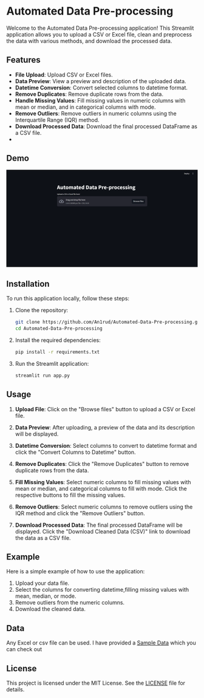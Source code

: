# Automated Data Pre-processing

Welcome to the Automated Data Pre-processing application! This Streamlit application allows you to upload a CSV or Excel file, clean and preprocess the data with various methods, and download the processed data.

## Features

- **File Upload**: Upload CSV or Excel files.
- **Data Preview**: View a preview and description of the uploaded data.
- **Datetime Conversion**: Convert selected columns to datetime format.
- **Remove Duplicates**: Remove duplicate rows from the data.
- **Handle Missing Values**: Fill missing values in numeric columns with mean or median, and in categorical columns with mode.
- **Remove Outliers**: Remove outliers in numeric columns using the Interquartile Range (IQR) method.
- **Download Processed Data**: Download the final processed DataFrame as a CSV file.
- 
## Demo

![Working of the application](gif/one.gif)

## Installation

To run this application locally, follow these steps:

1. Clone the repository:
   ```bash
   git clone https://github.com/An1rud/Automated-Data-Pre-processing.git
   cd Automated-Data-Pre-processing
   ```

2. Install the required dependencies:
   ```bash
   pip install -r requirements.txt
   ```

3. Run the Streamlit application:
   ```bash
   streamlit run app.py
   ```

## Usage

1. **Upload File**: Click on the "Browse files" button to upload a CSV or Excel file.

2. **Data Preview**: After uploading, a preview of the data and its description will be displayed.

3. **Datetime Conversion**: Select columns to convert to datetime format and click the "Convert Columns to Datetime" button.

4. **Remove Duplicates**: Click the "Remove Duplicates" button to remove duplicate rows from the data.

5. **Fill Missing Values**: Select numeric columns to fill missing values with mean or median, and categorical columns to fill with mode. Click the respective buttons to fill the missing values.

6. **Remove Outliers**: Select numeric columns to remove outliers using the IQR method and click the "Remove Outliers" button.

7. **Download Processed Data**: The final processed DataFrame will be displayed. Click the "Download Cleaned Data (CSV)" link to download the data as a CSV file.

## Example

Here is a simple example of how to use the application:

1. Upload your data file.
2. Select the columns for converting datetime,filling missing values with mean, median, or mode.
3. Remove outliers from the numeric columns.
4. Download the cleaned data.

## Data

Any Excel or csv file can be used.
I have provided a [Sample Data](sample_data) which you can check out

## License

This project is licensed under the MIT License. See the [LICENSE](LICENSE) file for details.

